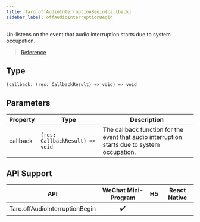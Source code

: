```yaml
---
title: Taro.offAudioInterruptionBegin(callback)
sidebar_label: offAudioInterruptionBegin
---
```


Un-listens on the event that audio interruption starts due to system occupation.

> [Reference](https://developers.weixin.qq.com/miniprogram/en/dev/api/base/app/app-event/wx.offAudioInterruptionBegin.html)

## Type

```tsx
(callback: (res: CallbackResult) => void) => void
```

## Parameters

<table>
  <thead>
    <tr>
      <th>Property</th>
      <th>Type</th>
      <th>Description</th>
    </tr>
  </thead>
  <tbody>
    <tr>
      <td>callback</td>
      <td><code>(res: CallbackResult) =&gt; void</code></td>
      <td>The callback function for the event that audio interruption starts due to system occupation.</td>
    </tr>
  </tbody>
</table>

## API Support

| API | WeChat Mini-Program | H5 | React Native |
| :---: | :---: | :---: | :---: |
| Taro.offAudioInterruptionBegin | ✔️ |  |  |
